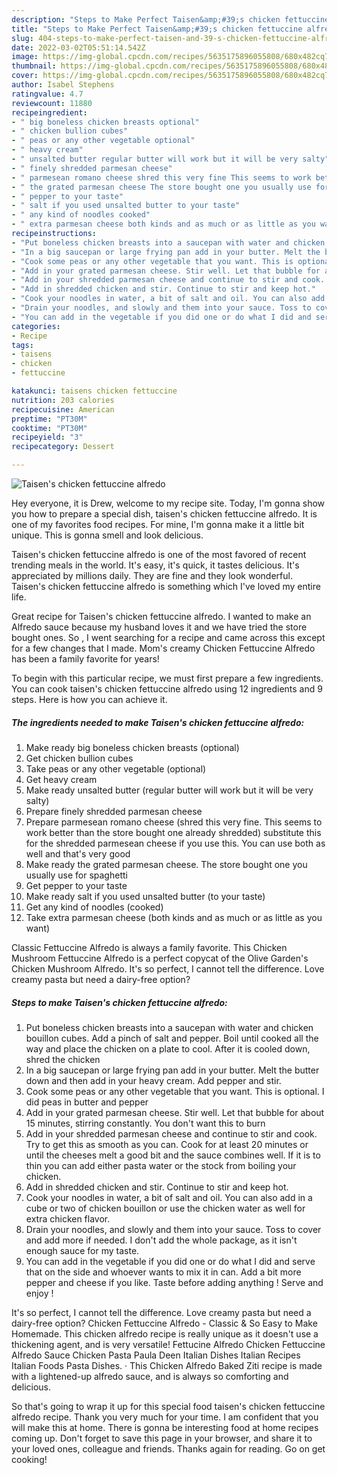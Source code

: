 ```yaml
---
description: "Steps to Make Perfect Taisen&amp;#39;s chicken fettuccine alfredo"
title: "Steps to Make Perfect Taisen&amp;#39;s chicken fettuccine alfredo"
slug: 404-steps-to-make-perfect-taisen-and-39-s-chicken-fettuccine-alfredo
date: 2022-03-02T05:51:14.542Z
image: https://img-global.cpcdn.com/recipes/5635175896055808/680x482cq70/taisens-chicken-fettuccine-alfredo-recipe-main-photo.jpg
thumbnail: https://img-global.cpcdn.com/recipes/5635175896055808/680x482cq70/taisens-chicken-fettuccine-alfredo-recipe-main-photo.jpg
cover: https://img-global.cpcdn.com/recipes/5635175896055808/680x482cq70/taisens-chicken-fettuccine-alfredo-recipe-main-photo.jpg
author: Isabel Stephens
ratingvalue: 4.7
reviewcount: 11880
recipeingredient:
- " big boneless chicken breasts optional"
- " chicken bullion cubes"
- " peas or any other vegetable optional"
- " heavy cream"
- " unsalted butter regular butter will work but it will be very salty"
- " finely shredded parmesan cheese"
- " parmesean romano cheese shred this very fine This seems to work better than the store bought one already shredded substitute this for the shredded parmesean cheese if you use this You can use both as well and thats very good"
- " the grated parmesan cheese The store bought one you usually use for spaghetti"
- " pepper to your taste"
- " salt if you used unsalted butter to your taste"
- " any kind of noodles cooked"
- " extra parmesan cheese both kinds and as much or as little as you want"
recipeinstructions:
- "Put boneless chicken breasts into a saucepan with water and chicken bouillon cubes. Add a pinch of salt and pepper. Boil until cooked all the way and place the chicken on a plate to cool. After it is cooled down, shred the chicken"
- "In a big saucepan or large frying pan add in your butter. Melt the butter down and then add in your heavy cream. Add pepper and stir."
- "Cook some peas or any other vegetable that you want. This is optional. I did peas in butter and pepper"
- "Add in your grated parmesan cheese. Stir well. Let that bubble for about 15 minutes, stirring constantly. You don&#39;t want this to burn"
- "Add in your shredded parmesan cheese and continue to stir and cook. Try to get this as smooth as you can. Cook for at least 20 minutes or until the cheeses melt a good bit and the sauce combines well. If it is to thin you can add either pasta water or the stock from boiling your chicken."
- "Add in shredded chicken and stir. Continue to stir and keep hot."
- "Cook your noodles in water, a bit of salt and oil. You can also add in a cube or two of chicken bouillon or use the chicken water as well for extra chicken flavor."
- "Drain your noodles, and slowly and them into your sauce. Toss to cover and add more if needed. I don&#39;t add the whole package, as it isn&#39;t enough sauce for my taste."
- "You can add in the vegetable if you did one or do what I did and serve that on the side and whoever wants to mix it in can. Add a bit more pepper and cheese if you like. Taste before adding anything ! Serve and enjoy !"
categories:
- Recipe
tags:
- taisens
- chicken
- fettuccine

katakunci: taisens chicken fettuccine 
nutrition: 203 calories
recipecuisine: American
preptime: "PT30M"
cooktime: "PT30M"
recipeyield: "3"
recipecategory: Dessert

---
```



![Taisen&#39;s chicken fettuccine alfredo](https://img-global.cpcdn.com/recipes/5635175896055808/680x482cq70/taisens-chicken-fettuccine-alfredo-recipe-main-photo.jpg)

Hey everyone, it is Drew, welcome to my recipe site. Today, I'm gonna show you how to prepare a special dish, taisen&#39;s chicken fettuccine alfredo. It is one of my favorites food recipes. For mine, I'm gonna make it a little bit unique. This is gonna smell and look delicious.

Taisen&#39;s chicken fettuccine alfredo is one of the most favored of recent trending meals in the world. It's easy, it's quick, it tastes delicious. It's appreciated by millions daily. They are fine and they look wonderful. Taisen&#39;s chicken fettuccine alfredo is something which I've loved my entire life.

Great recipe for Taisen&#39;s chicken fettuccine alfredo. I wanted to make an Alfredo sauce because my husband loves it and we have tried the store bought ones. So , I went searching for a recipe and came across this except for a few changes that I made. Mom&#39;s creamy Chicken Fettuccine Alfredo has been a family favorite for years!


To begin with this particular recipe, we must first prepare a few ingredients. You can cook taisen&#39;s chicken fettuccine alfredo using 12 ingredients and 9 steps. Here is how you can achieve it.

<!--inarticleads1-->

##### The ingredients needed to make Taisen&#39;s chicken fettuccine alfredo:

1. Make ready  big boneless chicken breasts (optional)
1. Get  chicken bullion cubes
1. Take  peas or any other vegetable (optional)
1. Get  heavy cream
1. Make ready  unsalted butter (regular butter will work but it will be very salty)
1. Prepare  finely shredded parmesan cheese
1. Prepare  parmesean romano cheese (shred this very fine. This seems to work better than the store bought one already shredded) substitute this for the shredded parmesean cheese if you use this. You can use both as well and that&#39;s very good
1. Make ready  the grated parmesan cheese. The store bought one you usually use for spaghetti
1. Get  pepper to your taste
1. Make ready  salt if you used unsalted butter (to your taste)
1. Get  any kind of noodles (cooked)
1. Take  extra parmesan cheese (both kinds and as much or as little as you want)


Classic Fettuccine Alfredo is always a family favorite. This Chicken Mushroom Fettuccine Alfredo is a perfect copycat of the Olive Garden&#39;s Chicken Mushroom Alfredo. It&#39;s so perfect, I cannot tell the difference. Love creamy pasta but need a dairy-free option? 

<!--inarticleads2-->

##### Steps to make Taisen&#39;s chicken fettuccine alfredo:

1. Put boneless chicken breasts into a saucepan with water and chicken bouillon cubes. Add a pinch of salt and pepper. Boil until cooked all the way and place the chicken on a plate to cool. After it is cooled down, shred the chicken
1. In a big saucepan or large frying pan add in your butter. Melt the butter down and then add in your heavy cream. Add pepper and stir.
1. Cook some peas or any other vegetable that you want. This is optional. I did peas in butter and pepper
1. Add in your grated parmesan cheese. Stir well. Let that bubble for about 15 minutes, stirring constantly. You don&#39;t want this to burn
1. Add in your shredded parmesan cheese and continue to stir and cook. Try to get this as smooth as you can. Cook for at least 20 minutes or until the cheeses melt a good bit and the sauce combines well. If it is to thin you can add either pasta water or the stock from boiling your chicken.
1. Add in shredded chicken and stir. Continue to stir and keep hot.
1. Cook your noodles in water, a bit of salt and oil. You can also add in a cube or two of chicken bouillon or use the chicken water as well for extra chicken flavor.
1. Drain your noodles, and slowly and them into your sauce. Toss to cover and add more if needed. I don&#39;t add the whole package, as it isn&#39;t enough sauce for my taste.
1. You can add in the vegetable if you did one or do what I did and serve that on the side and whoever wants to mix it in can. Add a bit more pepper and cheese if you like. Taste before adding anything ! Serve and enjoy !


It&#39;s so perfect, I cannot tell the difference. Love creamy pasta but need a dairy-free option? Chicken Fettuccine Alfredo - Classic &amp; So Easy to Make Homemade. This chicken alfredo recipe is really unique as it doesn&#39;t use a thickening agent, and is very versatile! Fettucine Alfredo Chicken Fettuccine Alfredo Sauce Chicken Pasta Paula Deen Italian Dishes Italian Recipes Italian Foods Pasta Dishes. · This Chicken Alfredo Baked Ziti recipe is made with a lightened-up alfredo sauce, and is always so comforting and delicious. 

So that's going to wrap it up for this special food taisen&#39;s chicken fettuccine alfredo recipe. Thank you very much for your time. I am confident that you will make this at home. There is gonna be interesting food at home recipes coming up. Don't forget to save this page in your browser, and share it to your loved ones, colleague and friends. Thanks again for reading. Go on get cooking!
